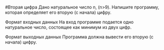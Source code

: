 #Вторая цифра
Дано натуральное число n, (n>9). Напишите программу, которая определяет его вторую (с начала) цифру.

Формат входных данных 
На вход программе подается одно натуральное число, состоящее как минимум из двух цифр.

Формат выходных данных
Программа должна вывести его вторую (с начала) цифру.